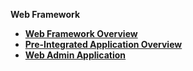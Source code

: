 
<strong>Web Framework<strong>

<ul>
<li><a href="/articles/30_web_framework/01_web_framework_overview.md">Web Framework Overview</a></li>
<li><a href="/articles/30_web_framework/02_preintegrated_apps_overview.md">Pre-Integrated Application Overview</a></li>
<li><a href="/articles/30_web_framework/03_web_admin_application.md">Web Admin Application</a></li>

</ul>






